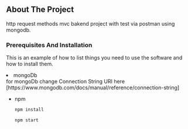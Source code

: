 ## About The Project

http request methods mvc bakend project with test via postman using mongodb.


### Prerequisites And Installation

This is an example of how to list things you need to use the software and how to install them.
 <li>mongoDb</li>
  for mongoDb change Connection String URI here [https://www.mongodb.com/docs/manual/reference/connection-string]

* npm
  ```sh
  npm install
  ```
   ```sh
  npm start
  ```
  
